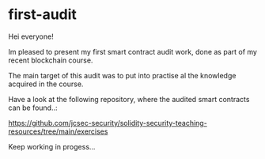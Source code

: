 # first-audit

Hei everyone! 

Im pleased to present my first smart contract audit work, done as part of my recent blockchain course. 

The main target of this audit was to put into practise al the knowledge acquired in the course.

Have a look at the following repository, where the audited smart contracts can be found..:

https://github.com/jcsec-security/solidity-security-teaching-resources/tree/main/exercises

Keep working in progess...
